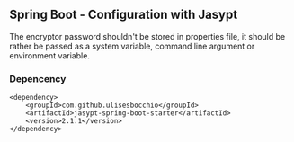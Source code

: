 ## Spring Boot - Configuration with Jasypt

The encryptor password shouldn't be stored in properties file, it should be rather be passed as a system variable, command line argument or environment variable.

### Depencency

```
<dependency>
    <groupId>com.github.ulisesbocchio</groupId>
    <artifactId>jasypt-spring-boot-starter</artifactId>
    <version>2.1.1</version>
</dependency>
```
